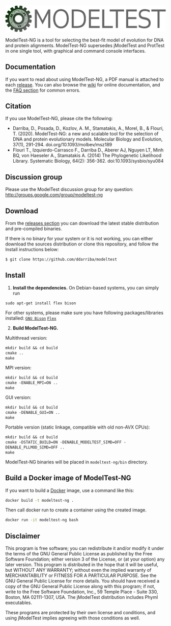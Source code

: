![ModelTest-NG](https://github.com/ddlsandbox/assets/blob/master/modeltest/img/header.png?raw=true)

ModelTest-NG is a tool for selecting the best-fit model of evolution
for DNA and protein alignments.
ModelTest-NG supersedes jModelTest and ProtTest in one single tool,
with graphical and command console interfaces.

## Documentation

If you want to read about using ModelTest-NG, a PDF manual is attached to
each [release](https://github.com/ddarriba/modeltest/releases).
You can also browse the [wiki](https://github.com/ddarriba/modeltest/wiki) for
online documentation, and the [FAQ section](https://github.com/ddarriba/modeltest/wiki/FAQ)
for common errors.

## Citation

If you use ModelTest-NG, please cite the following:

* Darriba, D., Posada, D., Kozlov, A. M., Stamatakis, A., Morel, B., & Flouri, T. (2020). ModelTest-NG: a new and scalable tool for the selection of DNA and protein evolutionary models. Molecular Biology and Evolution, 37(1), 291-294. doi.org/10.1093/molbev/msz189
* Flouri T., Izquierdo-Carrasco F., Darriba D., Aberer AJ, Nguyen LT, Minh BQ, von Haeseler A., Stamatakis A. (2014) The Phylogenetic Likelihood Library. Systematic Biology, 64(2): 356-362. doi:10.1093/sysbio/syu084

## Discussion group

Please use the ModelTest discussion group for any question: http://groups.google.com/group/modeltest-ng

## Download

From the [releases section](https://github.com/ddarriba/modeltest/releases) you can
download the latest stable distribution and pre-compiled binaries.

If there is no binary for your system or it is not working, you can either download the sources
distribution or clone this repository, and follow the Install instructions below:

```bash
$ git clone https://github.com/ddarriba/modeltest
```

## Install

1. **Install the dependencies.** On Debian-based systems, you can simply run

```
sudo apt-get install flex bison
```
For other systems, please make sure you have following packages/libraries installed:
[`GNU Bison`](http://www.gnu.org/software/bison/) [`Flex`](http://flex.sourceforge.net/)

2. **Build ModelTest-NG.**

Multithread version:

```
mkdir build && cd build
cmake ..
make
```

MPI version:

```
mkdir build && cd build
cmake -ENABLE_MPI=ON ..
make
```

GUI version:

```
mkdir build && cd build
cmake -DENABLE_GUI=ON ..
make
```

Portable version (static linkage, compatible with old non-AVX CPUs):

```
mkdir build && cd build
cmake -DSTATIC_BUILD=ON -DENABLE_MODELTEST_SIMD=OFF -DENABLE_PLLMOD_SIMD=OFF ..
make
```

ModelTest-NG binaries will be placed in `modeltest-ng/bin` directory.

## Build a Docker image of ModelTest-NG

If you want to build a [Docker](https://www.docker.com/) image, use a command like this:

```sh
docker build -t modeltest-ng .
```

Then call docker run to create a container using the created image.

```sh
docker run -it modeltest-ng bash
```
## Disclaimer

This program is free software; you can redistribute it and/or modify it under the terms of the GNU General Public License as published by the Free Software Foundation; either version 3 of the License, or (at your option) any later version. This program is distributed in the hope that it will be useful, but WITHOUT ANY WARRANTY; without even the implied warranty of MERCHANTABILITY or FITNESS FOR A PARTICULAR PURPOSE. See the GNU General Public License for more details. You should have received a copy of the GNU General Public License along with this program; if not, write to the Free Software Foundation, Inc., 59 Temple Place - Suite 330, Boston, MA 02111-1307, USA. The jModelTest distribution includes Phyml executables.

These programs are protected by their own license and conditions, and using jModelTest implies agreeing with those conditions as well.
